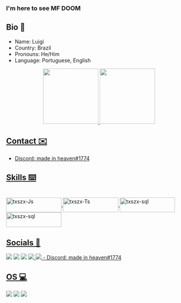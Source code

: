 ### I'm here to see MF DOOM

## Bio 👤

- Name: Luigi
- Country: Brazil 
- Pronouns: He/Him
- Language: Portuguese, English

<div align="center">
  <a href="https://github.com/txszx">
  <img height="150em" src="https://github-readme-stats.vercel.app/api?username=txszx&show_icons=true&theme=moltack&include_all_commits=true&count_private=true"/>
  <img height="150em" src="https://github-readme-stats.vercel.app/api/top-langs/?username=txszx&layout=compact&langs_count=7&theme=moltack"/>
</div>
  
  ## Contact ✉️
  
  - Discord: made in heaven#1774
 
  
  ## Skills ⌨️
  
  <div style="display: inline_block"><br>
  <img align="center" alt="txszx-Js" height="40" width="150" src="https://img.shields.io/badge/JavaScript-323330?style=for-the-badge&logo=javascript&logoColor=F7DF1E">
  <img align="center" alt="txszx-Ts" height="40" width="150" src="https://img.shields.io/badge/TypeScript-007ACC?style=for-the-badge&logo=typescript&logoColor=white">
    <img align="center" alt="txszx-sql" height="40" width="150" src="https://img.shields.io/badge/MySQL-00000F?style=for-the-badge&logo=mysql&logoColor=white">
  <img align="center" alt="txszx-sql" height="40" width="150" src="https://img.shields.io/badge/MongoDB-4EA94B?style=for-the-badge&logo=mongodb&logoColor=white">

  
  </div>
  
## Socials 👥
  
 <div> 
   <a href="https://instagram.com/lutsx_" target="_blank"><img src="https://img.shields.io/badge/-Instagram-%23E4405F?style=for-the-badge&logo=instagram&logoColor=white" target="_blank"></a>
   <a href = "mailto:luigitortato1803@gmail.com"><img src="https://img.shields.io/badge/-Gmail-%23333?style=for-the-badge&logo=gmail&logoColor=white" target="_blank"></a>
   <a href="https://pin.it/7oB9WMy" target="_blank"><img src="https://img.shields.io/badge/Pinterest-%23E60023.svg?&style=for-the-badge&logo=Pinterest&logoColor=white" target="blank"></a>
   <a href="https://steamcommunity.com/id/adorador_de_garotas2d/" target="_blank"><img src="https://img.shields.io/badge/Steam-000000?style=for-the-badge&logo=steam&logoColor=white">
     <a href="https://music.apple.com/profile/lulu_tsx" target="_blank"><img src="https://img.shields.io/badge/apple%20music-F34E68?style=for-the-badge&logo=apple%20music&logoColor=white">
 - Discord: made in heaven#1774
 </div>
  
## OS 💻
  <img src="https://img.shields.io/badge/Arch_Linux-1793D1?style=for-the-badge&logo=arch-linux&logoColor=white" target="_blank"></a>
  <img src="https://img.shields.io/badge/iOS-000000?style=for-the-badge&logo=ios&logoColor=white" target="_blank"></a>
  <img src="https://img.shields.io/badge/mac%20os-000000?style=for-the-badge&logo=apple&logoColor=white" target="_blank"></a>

